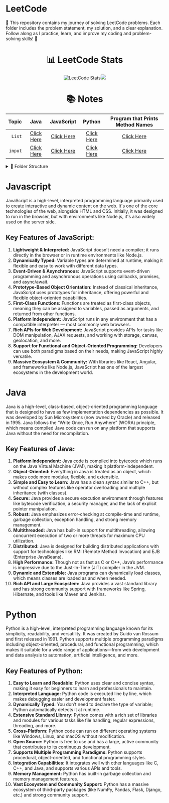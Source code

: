 # LeetCode
🧠 This repository contains my journey of solving LeetCode problems. Each folder includes the problem statement, my solution, and a clear explanation. Follow along as I practice, learn, and improve my coding and problem-solving skills! 🚀
<div align='center' >
 
# 📊 LeetCode Stats
 ![LeetCode Stats](https://leetcard.jacoblin.cool/routhkiranbabu?theme=dark&font=baloo&ext=heatmap)![](https://leetcard.jacoblin.cool/routhkiranbabu?ext=activity)
</div>


<div align = center width = 100%>
 
# 📚 Notes
| Topic | Java | JavaScript | Python |Program that Prints Method Names|
| ---: | :--: | :--: | :--: | :--: |
| `List` | [Click Here](https://github.com/RouthKiranBabu/LeetCode/tree/main/1.%20Two%20Sum/Notes/List%20Methods/Java) | [Click Here](https://github.com/RouthKiranBabu/LeetCode/tree/main/1.%20Two%20Sum/Notes/List%20Methods/JavaScript) | [Click Here](https://github.com/RouthKiranBabu/LeetCode/tree/main/1.%20Two%20Sum/Notes/List%20Methods/Python) | [Click Here](https://github.com/RouthKiranBabu/LeetCode/blob/main/1.%20Two%20Sum/Notes/List%20Methods/readme.md) |
| `input` | [Click Here](https://github.com/RouthKiranBabu/LeetCode/blob/main/1.%20Two%20Sum/Notes/User_Input/Java/User%20Input%20Using%20Java.pdf) | [Click Here](https://github.com/RouthKiranBabu/LeetCode/blob/main/1.%20Two%20Sum/Notes/User_Input/JavaScript/User%20Input%20Using%20JavaScript.pdf) | [Click Here](https://github.com/RouthKiranBabu/LeetCode/blob/main/1.%20Two%20Sum/Notes/User_Input/Python/User%20Input%20Using%20Python.pdf) | [Click Here](https://github.com/RouthKiranBabu/LeetCode/blob/main/1.%20Two%20Sum/Notes/User_Input/Code%20to%20Print%20User%20Input%20Methods.pdf) |
</div>

<details>
<summary>📂 Folder Structure</summary>
 
```mermaid
graph LR;
a[LeetCode] --> |Folder| b[Problem 1]
a --> |Folder| c[Problem 2]
a --> |Folder| d[Problem 3]
a --> |Other Problem Folder| e[...]
a --> |File| f[Readme]
b --> |File| Problem.pdf
b --> |Folder| g[Notes]
b --> |Folder| l[Solution for java, javaScript & Python]
g --> |Folder| h[Java]
g --> |Folder| i[Python]
g --> |Folder| j[JavaScript]
h --> k[Using ChatGPT]
i --> k
j --> k
```
</details>

# Javascript
JavaScript is a high-level, interpreted programming language primarily used to create interactive and dynamic content on the web. It's one of the core technologies of the web, alongside HTML and CSS. Initially, it was designed to run in the browser, but with environments like Node.js, it's also widely used on the server side.
## Key Features of JavaScript:
1. **Lightweight & Interpreted:** JavaScript doesn’t need a compiler; it runs directly in the browser or in runtime environments like Node.js.
2. **Dynamically Typed:** Variable types are determined at runtime, making it flexible and easy to work with different data types.
3. **Event-Driven & Asynchronous:** JavaScript supports event-driven programming and asynchronous operations using callbacks, promises, and async/await.
4. **Prototype-Based Object Orientation:** Instead of classical inheritance, JavaScript uses prototypes for inheritance, offering powerful and flexible object-oriented capabilities.
5. **First-Class Functions:** Functions are treated as first-class objects, meaning they can be assigned to variables, passed as arguments, and returned from other functions.
6. **Platform Independent:** JavaScript runs in any environment that has a compatible interpreter — most commonly web browsers.
7. **Rich APIs for Web Development:** JavaScript provides APIs for tasks like DOM manipulation, AJAX requests, and working with storage, canvas, geolocation, and more.
8. **Support for Functional and Object-Oriented Programming:** Developers can use both paradigms based on their needs, making JavaScript highly versatile.
9. **Massive Ecosystem & Community:** With libraries like React, Angular, and frameworks like Node.js, JavaScript has one of the largest ecosystems in the development world.
# Java
Java is a high-level, class-based, object-oriented programming language that is designed to have as few implementation dependencies as possible. It was developed by Sun Microsystems (now owned by Oracle) and released in 1995. Java follows the “Write Once, Run Anywhere” (WORA) principle, which means compiled Java code can run on any platform that supports Java without the need for recompilation.
## Key Features of Java:
1. **Platform Independent:** Java code is compiled into bytecode which runs on the Java Virtual Machine (JVM), making it platform-independent.
2. **Object-Oriented:** Everything in Java is treated as an object, which makes code more modular, flexible, and extensible.
3. **Simple and Easy to Learn:** Java has a clean syntax similar to C++, but without complex features like operator overloading and multiple inheritance (with classes).
4. **Secure:** Java provides a secure execution environment through features like bytecode verification, a security manager, and the lack of explicit pointer manipulation.
5. **Robust:** Java emphasizes error-checking at compile-time and runtime, garbage collection, exception handling, and strong memory management.
6. **Multithreaded:** Java has built-in support for multithreading, allowing concurrent execution of two or more threads for maximum CPU utilization.
7. **Distributed:** Java is designed for building distributed applications with support for technologies like RMI (Remote Method Invocation) and EJB (Enterprise JavaBeans).
8. **High Performance:** Though not as fast as C or C++, Java’s performance is impressive due to the Just-In-Time (JIT) compiler in the JVM.
9. **Dynamic and Extensible:** Java programs can dynamically load classes, which means classes are loaded as and when needed.
10. **Rich API and Large Ecosystem:** Java provides a vast standard library and has strong community support with frameworks like Spring, Hibernate, and tools like Maven and Jenkins.
# Python
Python is a high-level, interpreted programming language known for its simplicity, readability, and versatility. It was created by Guido van Rossum and first released in 1991. Python supports multiple programming paradigms including object-oriented, procedural, and functional programming, which makes it suitable for a wide range of applications—from web development and data analysis to automation, artificial intelligence, and more.
## Key Features of Python:
1. **Easy to Learn and Readable:** Python uses clear and concise syntax, making it easy for beginners to learn and professionals to maintain.
2. **Interpreted Language:** Python code is executed line by line, which makes debugging easier and development faster.
3. **Dynamically Typed:** You don’t need to declare the type of variable; Python automatically detects it at runtime.
4. **Extensive Standard Library:** Python comes with a rich set of libraries and modules for various tasks like file handling, regular expressions, threading, and more.
5. **Cross-Platform:** Python code can run on different operating systems like Windows, Linux, and macOS without modification.
6. **Open Source:** Python is free to use and has a large, active community that contributes to its continuous development.
7. **Supports Multiple Programming Paradigms:** Python supports procedural, object-oriented, and functional programming styles.
8. **Integration Capabilities:** It integrates well with other languages like C, C++, and Java, and supports various APIs and tools.
9. **Memory Management:** Python has built-in garbage collection and memory management features.
10. **Vast Ecosystem and Community Support:** Python has a massive ecosystem of third-party packages (like NumPy, Pandas, Flask, Django, etc.) and strong community support.
